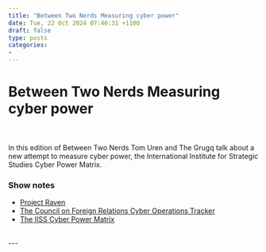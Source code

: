 ```yaml
---
title: "Between Two Nerds Measuring cyber power"
date: Tue, 22 Oct 2024 07:46:31 +1100
draft: false
type: posts
categories: 
- 
---
```

# Between Two Nerds Measuring cyber power

<br/>

<br/>
In this edition of Between Two Nerds Tom Uren and The Grugq talk about a new attempt to measure cyber power, the International Institute for Strategic Studies Cyber Power Matrix.

### Show notes

-   [Project Raven](https://www.reuters.com/investigates/special-report/usa-spying-raven/)
-   [The Council on Foreign Relations Cyber Operations Tracker](https://www.cfr.org/cyber-operations/)
-   [The IISS Cyber Power Matrix](https://www.iiss.org/cyber-power-matrix/overview/)

<br/>
---
